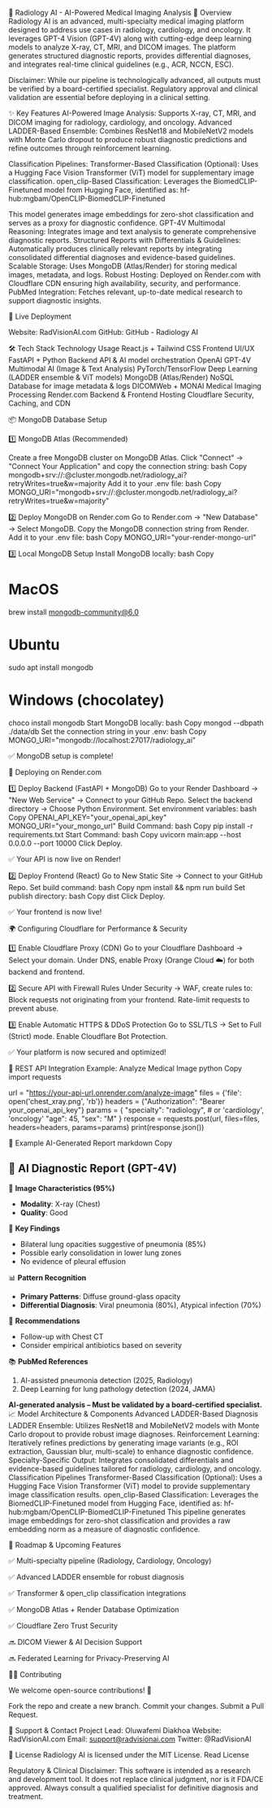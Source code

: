 🩻 Radiology AI - AI-Powered Medical Imaging Analysis
🚀 Overview
Radiology AI is an advanced, multi-specialty medical imaging platform designed to address use cases in radiology, cardiology, and oncology. It leverages GPT-4 Vision (GPT-4V) along with cutting-edge deep learning models to analyze X-ray, CT, MRI, and DICOM images. The platform generates structured diagnostic reports, provides differential diagnoses, and integrates real-time clinical guidelines (e.g., ACR, NCCN, ESC).

Disclaimer: While our pipeline is technologically advanced, all outputs must be verified by a board-certified specialist. Regulatory approval and clinical validation are essential before deploying in a clinical setting.

✨ Key Features
AI-Powered Image Analysis: Supports X-ray, CT, MRI, and DICOM imaging for radiology, cardiology, and oncology.
Advanced LADDER-Based Ensemble: Combines ResNet18 and MobileNetV2 models with Monte Carlo dropout to produce robust diagnostic predictions and refine outcomes through reinforcement learning.

Classification Pipelines:
Transformer-Based Classification (Optional): Uses a Hugging Face Vision Transformer (ViT) model for supplementary image classification.
open_clip-Based Classification: Leverages the BiomedCLIP-Finetuned model from Hugging Face, identified as:
hf-hub:mgbam/OpenCLIP-BiomedCLIP-Finetuned

This model generates image embeddings for zero-shot classification and serves as a proxy for diagnostic confidence.
GPT-4V Multimodal Reasoning: Integrates image and text analysis to generate comprehensive diagnostic reports.
Structured Reports with Differentials & Guidelines: Automatically produces clinically relevant reports by integrating consolidated differential diagnoses and evidence-based guidelines.
Scalable Storage: Uses MongoDB (Atlas/Render) for storing medical images, metadata, and logs.
Robust Hosting: Deployed on Render.com with Cloudflare CDN ensuring high availability, security, and performance.
PubMed Integration: Fetches relevant, up-to-date medical research to support diagnostic insights.

🔗 Live Deployment

Website: RadVisionAI.com
GitHub: GitHub - Radiology AI

🛠️ Tech Stack
Technology	Usage
React.js + Tailwind CSS	Frontend UI/UX
FastAPI + Python	Backend API & AI model orchestration
OpenAI GPT-4V	Multimodal AI (Image & Text Analysis)
PyTorch/TensorFlow	Deep Learning (LADDER ensemble & ViT models)
MongoDB (Atlas/Render)	NoSQL Database for image metadata & logs
DICOMWeb + MONAI	Medical Imaging Processing
Render.com	Backend & Frontend Hosting
Cloudflare	Security, Caching, and CDN

📦 MongoDB Database Setup

1️⃣ MongoDB Atlas (Recommended)

Create a free MongoDB cluster on MongoDB Atlas.
Click "Connect" → "Connect Your Application" and copy the connection string:
bash
Copy
mongodb+srv://<username>:<password>@cluster.mongodb.net/radiology_ai?retryWrites=true&w=majority
Add it to your .env file:
bash
Copy
MONGO_URI="mongodb+srv://<username>:<password>@cluster.mongodb.net/radiology_ai?retryWrites=true&w=majority"

2️⃣ Deploy MongoDB on Render.com
Go to Render.com → "New Database" → Select MongoDB.
Copy the MongoDB connection string from Render.
Add it to your .env file:
bash
Copy
MONGO_URI="your-render-mongo-url"

3️⃣ Local MongoDB Setup
Install MongoDB locally:
bash
Copy
# MacOS
brew install mongodb-community@6.0

# Ubuntu
sudo apt install mongodb

# Windows (chocolatey)
choco install mongodb
Start MongoDB locally:
bash
Copy
mongod --dbpath ./data/db
Set the connection string in your .env:
bash
Copy
MONGO_URI="mongodb://localhost:27017/radiology_ai"

✅ MongoDB setup is complete!

📡 Deploying on Render.com

1️⃣ Deploy Backend (FastAPI + MongoDB)
Go to your Render Dashboard → "New Web Service" → Connect to your GitHub Repo.
Select the backend directory → Choose Python Environment.
Set environment variables:
bash
Copy
OPENAI_API_KEY="your_openai_api_key"
MONGO_URI="your_mongo_url"
Build Command:
bash
Copy
pip install -r requirements.txt
Start Command:
bash
Copy
uvicorn main:app --host 0.0.0.0 --port 10000
Click Deploy.

✅ Your API is now live on Render!

2️⃣ Deploy Frontend (React)
Go to New Static Site → Connect to your GitHub Repo.
Set build command:
bash
Copy
npm install && npm run build
Set publish directory:
bash
Copy
dist
Click Deploy.

✅ Your frontend is now live!


🌍 Configuring Cloudflare for Performance & Security

1️⃣ Enable Cloudflare Proxy (CDN)
Go to your Cloudflare Dashboard → Select your domain.
Under DNS, enable Proxy (Orange Cloud ☁️) for both backend and frontend.

2️⃣ Secure API with Firewall Rules
Under Security → WAF, create rules to:
Block requests not originating from your frontend.
Rate-limit requests to prevent abuse.

3️⃣ Enable Automatic HTTPS & DDoS Protection
Go to SSL/TLS → Set to Full (Strict) mode.
Enable Cloudflare Bot Protection.

✅ Your platform is now secured and optimized!

📡 REST API Integration
Example: Analyze Medical Image
python
Copy
import requests

url = "https://your-api-url.onrender.com/analyze-image"
files = {'file': open('chest_xray.png', 'rb')}
headers = {"Authorization": "Bearer your_openai_api_key"}
params = {
    "specialty": "radiology",  # or 'cardiology', 'oncology'
    "age": 45,
    "sex": "M"
}
response = requests.post(url, files=files, headers=headers, params=params)
print(response.json())

📜 Example AI-Generated Report
markdown
Copy

📑 AI Diagnostic Report (GPT-4V)
---------------------------------

🩻 **Image Characteristics (95%)**
- **Modality**: X-ray (Chest)
- **Quality**: Good

📝 **Key Findings**
- Bilateral lung opacities suggestive of pneumonia (85%)
- Possible early consolidation in lower lung zones
- No evidence of pleural effusion

📊 **Pattern Recognition**
- **Primary Patterns**: Diffuse ground-glass opacity
- **Differential Diagnosis**: Viral pneumonia (80%), Atypical infection (70%)

📌 **Recommendations**
- Follow-up with Chest CT
- Consider empirical antibiotics based on severity

📚 **PubMed References**
1. AI-assisted pneumonia detection (2025, Radiology)
2. Deep Learning for lung pathology detection (2024, JAMA)

**AI-generated analysis – Must be validated by a board-certified specialist.**
📈 Model Architecture & Components
Advanced LADDER-Based Diagnosis
LADDER Ensemble: Utilizes ResNet18 and MobileNetV2 models with Monte Carlo dropout to provide robust image diagnoses.
Reinforcement Learning: Iteratively refines predictions by generating image variants (e.g., ROI extraction, Gaussian blur, multi-scale) to enhance diagnostic confidence.
Specialty-Specific Output: Integrates consolidated differentials and evidence-based guidelines tailored for radiology, cardiology, and oncology.
Classification Pipelines
Transformer-Based Classification (Optional):
Uses a Hugging Face Vision Transformer (ViT) model to provide supplementary image classification results.
open_clip-Based Classification:
Leverages the BiomedCLIP-Finetuned model from Hugging Face, identified as:
hf-hub:mgbam/OpenCLIP-BiomedCLIP-Finetuned
This pipeline generates image embeddings for zero-shot classification and provides a raw embedding norm as a measure of diagnostic confidence.

📡 Roadmap & Upcoming Features

✅ Multi-specialty pipeline (Radiology, Cardiology, Oncology)

✅ Advanced LADDER ensemble for robust diagnosis

✅ Transformer & open_clip classification integrations

✅ MongoDB Atlas + Render Database Optimization

✅ Cloudflare Zero Trust Security

🔜 DICOM Viewer & AI Decision Support

🔜 Federated Learning for Privacy-Preserving AI

👨‍💻 Contributing

We welcome open-source contributions! 🎉

Fork the repo and create a new branch.
Commit your changes.
Submit a Pull Request.

🤝 Support & Contact
Project Lead: Oluwafemi Diakhoa
Website: RadVisionAI.com
Email: support@radvisionai.com
Twitter: @RadVisionAI

📜 License
Radiology AI is licensed under the MIT License.
Read License

Regulatory & Clinical Disclaimer: This software is intended as a research and development tool. It does not replace clinical judgment, nor is it FDA/CE approved. Always consult a qualified specialist for definitive diagnosis and treatment.
